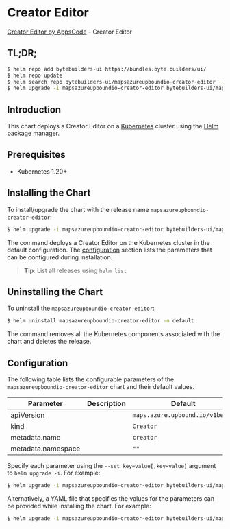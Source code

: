 # Creator Editor

[Creator Editor by AppsCode](https://byte.builders) - Creator Editor

## TL;DR;

```bash
$ helm repo add bytebuilders-ui https://bundles.byte.builders/ui/
$ helm repo update
$ helm search repo bytebuilders-ui/mapsazureupboundio-creator-editor --version=v0.4.18
$ helm upgrade -i mapsazureupboundio-creator-editor bytebuilders-ui/mapsazureupboundio-creator-editor -n default --create-namespace --version=v0.4.18
```

## Introduction

This chart deploys a Creator Editor on a [Kubernetes](http://kubernetes.io) cluster using the [Helm](https://helm.sh) package manager.

## Prerequisites

- Kubernetes 1.20+

## Installing the Chart

To install/upgrade the chart with the release name `mapsazureupboundio-creator-editor`:

```bash
$ helm upgrade -i mapsazureupboundio-creator-editor bytebuilders-ui/mapsazureupboundio-creator-editor -n default --create-namespace --version=v0.4.18
```

The command deploys a Creator Editor on the Kubernetes cluster in the default configuration. The [configuration](#configuration) section lists the parameters that can be configured during installation.

> **Tip**: List all releases using `helm list`

## Uninstalling the Chart

To uninstall the `mapsazureupboundio-creator-editor`:

```bash
$ helm uninstall mapsazureupboundio-creator-editor -n default
```

The command removes all the Kubernetes components associated with the chart and deletes the release.

## Configuration

The following table lists the configurable parameters of the `mapsazureupboundio-creator-editor` chart and their default values.

|     Parameter      | Description |                  Default                   |
|--------------------|-------------|--------------------------------------------|
| apiVersion         |             | <code>maps.azure.upbound.io/v1beta1</code> |
| kind               |             | <code>Creator</code>                       |
| metadata.name      |             | <code>creator</code>                       |
| metadata.namespace |             | <code>""</code>                            |


Specify each parameter using the `--set key=value[,key=value]` argument to `helm upgrade -i`. For example:

```bash
$ helm upgrade -i mapsazureupboundio-creator-editor bytebuilders-ui/mapsazureupboundio-creator-editor -n default --create-namespace --version=v0.4.18 --set apiVersion=maps.azure.upbound.io/v1beta1
```

Alternatively, a YAML file that specifies the values for the parameters can be provided while
installing the chart. For example:

```bash
$ helm upgrade -i mapsazureupboundio-creator-editor bytebuilders-ui/mapsazureupboundio-creator-editor -n default --create-namespace --version=v0.4.18 --values values.yaml
```
